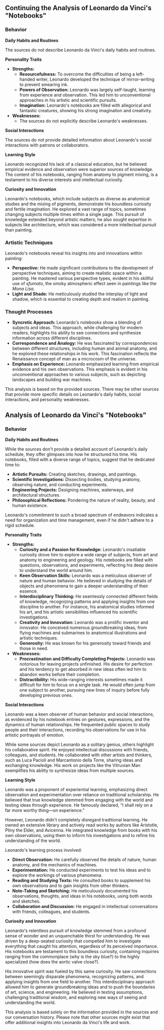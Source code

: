##  Continuing the Analysis of Leonardo da Vinci's "Notebooks"

### Behavior

**Daily Habits and Routines**

The sources do not describe Leonardo da Vinci's daily habits and routines.

**Personality Traits**

*   **Strengths:**
    *   **Resourcefulness:** To overcome the difficulties of being a left-handed writer, Leonardo developed the technique of mirror-writing to prevent smearing ink.
    *   **Powers of Observation:**  Leonardo was largely self-taught, learning from experience and observation. This led him to unconventional approaches in his artistic and scientific pursuits.
    *   **Imagination:** Leonardo's notebooks are filled with allegorical and fantastic creatures, showing his strong imagination and creativity.
*   **Weaknesses:**
    *   The sources do not explicitly describe Leonardo's weaknesses.

**Social Interactions**

The sources do not provide detailed information about Leonardo's social interactions with patrons or collaborators.

**Learning Style**

Leonardo recognized his lack of a classical education, but he believed empirical evidence and observation were superior sources of knowledge. The content of his notebooks, ranging from anatomy to pigment mixing, is a testament to his diverse interests and intellectual curiosity.

**Curiosity and Innovation**

Leonardo's notebooks, which include subjects as diverse as anatomical studies and the mixing of pigments, demonstrate his boundless curiosity and fertile imagination. He explored a vast range of topics, sometimes changing subjects multiple times within a single page.  This pursuit of knowledge extended beyond artistic matters; he also sought expertise in subjects like architecture, which was considered a more intellectual pursuit than painting.  

### Artistic Techniques

Leonardo's notebooks reveal his insights into and innovations within painting:

*   **Perspective:** He made significant contributions to the development of perspective techniques, aiming to create realistic space within a painting.  He mastered various perspective types, evident in his skillful use of *sfumato*, the smoky atmospheric effect seen in paintings like the *Mona Lisa*.  
*   **Light and Shade:**  He meticulously studied the interplay of light and shadow, which is essential to creating depth and realism in painting.

### Thought Processes

*   **Syncretic Approach:** Leonardo's notebooks show a blending of subjects and ideas. This approach, while challenging for modern readers, highlights his ability to see connections and synthesize information across different disciplines.
*   **Correspondence and Analogy:**  He was fascinated by correspondences between different structures, including human and animal anatomy, and he explored these relationships in his work. This fascination reflects the Renaissance concept of man as a microcosm of the universe.
*   **Emphasis on Experience:**  Leonardo emphasized learning from empirical evidence and his own observations. This emphasis is evident in his unconventional approaches to various subjects, such as depicting landscapes and building war machines.

This analysis is based on the provided sources. There may be other sources that provide more specific details on Leonardo's daily habits, social interactions, and personality weaknesses. 


##  Analysis of Leonardo da Vinci's "Notebooks"

### Behavior

**Daily Habits and Routines**

While the sources don't provide a detailed account of Leonardo's daily schedule, they offer glimpses into how he structured his time. His notebooks, filled with a diverse range of topics, suggest that he dedicated time to:

*   **Artistic Pursuits:**  Creating sketches, drawings, and paintings.
*   **Scientific Investigations:** Dissecting bodies, studying anatomy, observing nature, and conducting experiments.
*   **Engineering Projects:** Designing machines, waterways, and architectural structures.
*   **Philosophical Reflections:** Pondering the nature of reality, beauty, and human existence.

Leonardo's commitment to such a broad spectrum of endeavors indicates a need for organization and time management, even if he didn't adhere to a rigid schedule. 

**Personality Traits**

*   **Strengths:**
    *   **Curiosity and a Passion for Knowledge:**  Leonardo's insatiable curiosity drove him to explore a wide range of subjects, from art and anatomy to engineering and geology. His notebooks are filled with questions, observations, and experiments, reflecting his deep desire to understand the world around him.
    *   **Keen Observation Skills:** Leonardo was a meticulous observer of nature and human behavior. He believed in studying the details of objects and phenomena to gain a deeper understanding of their essence.
    *   **Interdisciplinary Thinking:** He seamlessly connected different fields of knowledge, recognizing patterns and applying insights from one discipline to another. For instance, his anatomical studies informed his art, and his artistic sensibilities influenced his scientific investigations.
    *   **Creativity and Innovation:** Leonardo was a prolific inventor and innovator. He conceived numerous groundbreaking ideas, from flying machines and submarines to anatomical illustrations and artistic techniques.
    *   **Generosity:** He was known for his generosity toward friends and those in need.
*   **Weaknesses:**
    *   **Procrastination and Difficulty Completing Projects:** Leonardo was notorious for leaving projects unfinished. His desire for perfection and his tendency to get absorbed in new ideas often led him to abandon works before their completion.
    *   **Distractibility:** His wide-ranging interests sometimes made it difficult for him to focus on a single task. He would often jump from one subject to another, pursuing new lines of inquiry before fully developing previous ones.

**Social Interactions**

Leonardo was a keen observer of human behavior and social interactions, as evidenced by his notebook entries on gestures, expressions, and the dynamics of human relationships. He frequented public spaces to study people and their interactions, recording his observations for use in his artistic portrayals of emotion.

While some sources depict Leonardo as a solitary genius, others highlight his collaborative spirit. He enjoyed intellectual discussions with friends, colleagues, and students. He collaborated with other artists and thinkers, such as Luca Pacioli and Marcantonio della Torre, sharing ideas and exchanging knowledge. His work on projects like the Vitruvian Man exemplifies his ability to synthesize ideas from multiple sources.

**Learning Style**

Leonardo was a proponent of experiential learning, emphasizing direct observation and experimentation over reliance on traditional scholarship. He believed that true knowledge stemmed from engaging with the world and testing ideas through experience. He famously declared, “I shall rely on a far more worthy thing—on experience."

However, Leonardo didn't completely disregard traditional learning. He owned an extensive library and actively read works by authors like Aristotle, Pliny the Elder, and Avicenna. He integrated knowledge from books with his own observations, using them to inform his investigations and to refine his understanding of the world.

Leonardo's learning process involved:

*   **Direct Observation:** He carefully observed the details of nature, human anatomy, and the mechanics of machines.
*   **Experimentation:** He conducted experiments to test his ideas and to explore the workings of various phenomena.
*   **Reading and Studying Texts:** He consulted books to supplement his own observations and to gain insights from other thinkers.
*   **Note-Taking and Sketching:** He meticulously documented his observations, thoughts, and ideas in his notebooks, using both words and sketches.
*   **Collaboration and Discussion:** He engaged in intellectual conversations with friends, colleagues, and students.

**Curiosity and Innovation**

Leonardo's relentless pursuit of knowledge stemmed from a profound sense of wonder and an unquenchable thirst for understanding. He was driven by a deep-seated curiosity that compelled him to investigate everything that caught his attention, regardless of its perceived importance. His notebooks are testament to this boundless curiosity, containing inquiries ranging from the commonplace (why is the sky blue?) to the highly specialized (how does the aortic valve close?).

His innovative spirit was fueled by this same curiosity. He saw connections between seemingly disparate phenomena, recognizing patterns, and applying insights from one field to another. This interdisciplinary approach allowed him to generate groundbreaking ideas and to push the boundaries of art, science, and engineering. He believed in testing assumptions, challenging traditional wisdom, and exploring new ways of seeing and understanding the world.

This analysis is based solely on the information provided in the sources and our conversation history.  Please note that other sources might exist that offer additional insights into Leonardo da Vinci's life and work.
